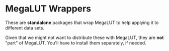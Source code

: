 MegaLUT Wrappers
================

These are **standalone** packages that wrap MegaLUT to help applying it to different data sets.

Given that we might not want to distribute these with MegaLUT, they are **not** "part" of MegaLUT. You'll have to install them separately, if needed.
